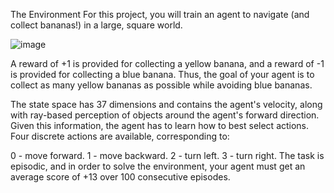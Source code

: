 The Environment
For this project, you will train an agent to navigate (and collect bananas!) in a large, square world.

![image](https://s3.amazonaws.com/video.udacity-data.com/topher/2018/June/5b1ab4b0_banana/banana.gif )




A reward of +1 is provided for collecting a yellow banana, and a reward of -1 is provided for collecting a blue banana. Thus, the goal of your agent is to collect as many yellow bananas as possible while avoiding blue bananas.

The state space has 37 dimensions and contains the agent's velocity, along with ray-based perception of objects around the agent's forward direction. Given this information, the agent has to learn how to best select actions. Four discrete actions are available, corresponding to:

0 - move forward.
1 - move backward.
2 - turn left.
3 - turn right.
The task is episodic, and in order to solve the environment, your agent must get an average score of +13 over 100 consecutive episodes.

